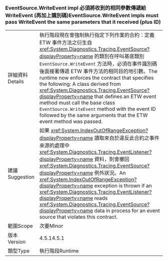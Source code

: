 ### <a name="eventsourcewriteevent-impls-must-pass-writeevent-the-same-parameters-that-it-received-plus-id"></a><span data-ttu-id="d7373-101">EventSource.WriteEvent impl 必須將收到的相同參數傳遞給 WriteEvent (再加上識別碼)</span><span class="sxs-lookup"><span data-stu-id="d7373-101">EventSource.WriteEvent impls must pass WriteEvent the same parameters that it received (plus ID)</span></span>

|   |   |
|---|---|
|<span data-ttu-id="d7373-102">詳細資料</span><span class="sxs-lookup"><span data-stu-id="d7373-102">Details</span></span>|<span data-ttu-id="d7373-103">執行階段現在會強制執行指定下列作業的合約：定義 ETW 事件方法之衍生自 <xref:System.Diagnostics.Tracing.EventSource?displayProperty=name> 的類別在呼叫基底類別 <code>EventSource.WriteEvent</code> 方法時，必須在事件識別碼後面接著傳遞 ETW 事件方法的相同目的地引數。</span><span class="sxs-lookup"><span data-stu-id="d7373-103">The runtime now enforces the contract that specifies the following: A class derived from <xref:System.Diagnostics.Tracing.EventSource?displayProperty=name> that defines an ETW event method must call the base class <code>EventSource.WriteEvent</code> method with the event ID followed by the same arguments that the ETW event method was passed.</span></span>|
|<span data-ttu-id="d7373-104">建議</span><span class="sxs-lookup"><span data-stu-id="d7373-104">Suggestion</span></span>|<span data-ttu-id="d7373-105">如果 <xref:System.IndexOutOfRangeException?displayProperty=name> 讀取來自於違反此合約之事件來源的處理中 <xref:System.Diagnostics.Tracing.EventListener?displayProperty=name> 資料，則會擲回 <xref:System.Diagnostics.Tracing.EventSource?displayProperty=name> 例外狀況。</span><span class="sxs-lookup"><span data-stu-id="d7373-105">An <xref:System.IndexOutOfRangeException?displayProperty=name> exception is thrown if an <xref:System.Diagnostics.Tracing.EventListener?displayProperty=name> reads <xref:System.Diagnostics.Tracing.EventSource?displayProperty=name> data in process for an event source that violates this contract.</span></span>|
|<span data-ttu-id="d7373-106">範圍</span><span class="sxs-lookup"><span data-stu-id="d7373-106">Scope</span></span>|<span data-ttu-id="d7373-107">次要</span><span class="sxs-lookup"><span data-stu-id="d7373-107">Minor</span></span>|
|<span data-ttu-id="d7373-108">版本</span><span class="sxs-lookup"><span data-stu-id="d7373-108">Version</span></span>|<span data-ttu-id="d7373-109">4.5.1</span><span class="sxs-lookup"><span data-stu-id="d7373-109">4.5.1</span></span>|
|<span data-ttu-id="d7373-110">類型</span><span class="sxs-lookup"><span data-stu-id="d7373-110">Type</span></span>|<span data-ttu-id="d7373-111">執行階段</span><span class="sxs-lookup"><span data-stu-id="d7373-111">Runtime</span></span>|

